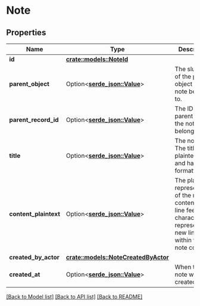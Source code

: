# Note

## Properties

Name | Type | Description | Notes
------------ | ------------- | ------------- | -------------
**id** | [**crate::models::NoteId**](note_id.md) |  | 
**parent_object** | Option<[**serde_json::Value**](.md)> | The slug or ID of the parent object the note belongs to. | 
**parent_record_id** | Option<[**serde_json::Value**](.md)> | The ID of the parent record the note belongs to. | 
**title** | Option<[**serde_json::Value**](.md)> | The note title. The title is plaintext only and has no formatting. | 
**content_plaintext** | Option<[**serde_json::Value**](.md)> | The plaintext representation of the note content. The line feed character `\\n` represents new lines within the note content. | 
**created_by_actor** | [**crate::models::NoteCreatedByActor**](note_created_by_actor.md) |  | 
**created_at** | Option<[**serde_json::Value**](.md)> | When the note was created. | 

[[Back to Model list]](../README.md#documentation-for-models) [[Back to API list]](../README.md#documentation-for-api-endpoints) [[Back to README]](../README.md)


